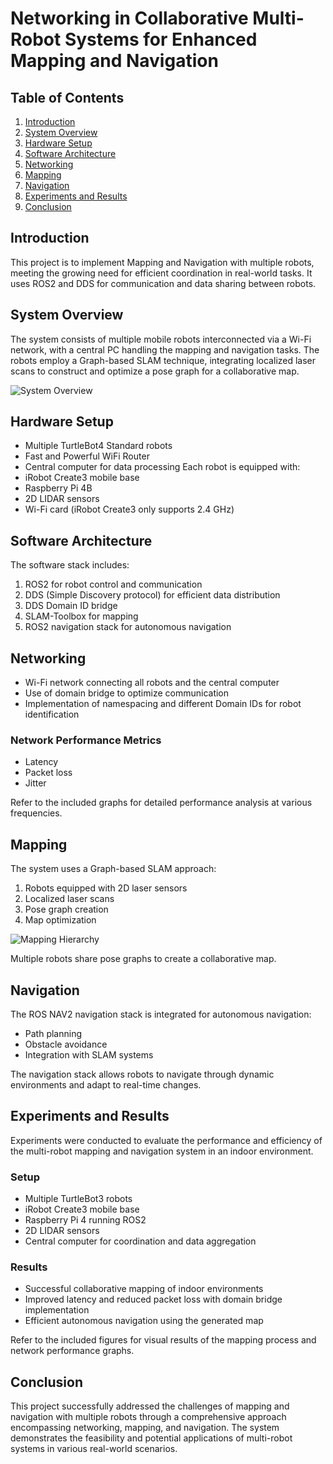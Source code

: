 # Networking in Collaborative Multi-Robot Systems for Enhanced Mapping and Navigation

## Table of Contents
1. [Introduction](#introduction)
2. [System Overview](#system-overview)
3. [Hardware Setup](#hardware-setup)
4. [Software Architecture](#software-architecture)
5. [Networking](#networking)
6. [Mapping](#mapping)
7. [Navigation](#navigation)
8. [Experiments and Results](#experiments-and-results)
9. [Conclusion](#conclusion)

## Introduction

This project is to implement Mapping and Navigation with multiple robots, meeting the growing need for efficient coordination in real-world tasks. It uses ROS2 and DDS for communication and data sharing between robots.

## System Overview

The system consists of multiple mobile robots interconnected via a Wi-Fi network, with a central PC handling the mapping and navigation tasks. The robots employ a Graph-based SLAM technique, integrating localized laser scans to construct and optimize a pose graph for a collaborative map.

![System Overview](path_to_system_overview_image.png)

## Hardware Setup

- Multiple TurtleBot4 Standard robots
- Fast and Powerful WiFi Router
- Central computer for data processing
Each robot is equipped with:
- iRobot Create3 mobile base
- Raspberry Pi 4B
- 2D LIDAR sensors
-  Wi-Fi card (iRobot Create3 only supports 2.4 GHz)

## Software Architecture

The software stack includes:
1. ROS2 for robot control and communication
2. DDS (Simple Discovery protocol) for efficient data distribution
3. DDS Domain ID bridge
4. SLAM-Toolbox for mapping
5. ROS2 navigation stack for autonomous navigation

## Networking

- Wi-Fi network connecting all robots and the central computer
- Use of domain bridge to optimize communication
- Implementation of namespacing and different Domain IDs for robot identification

### Network Performance Metrics
- Latency
- Packet loss
- Jitter

Refer to the included graphs for detailed performance analysis at various frequencies.

## Mapping

The system uses a Graph-based SLAM approach:
1. Robots equipped with 2D laser sensors
2. Localized laser scans
3. Pose graph creation
4. Map optimization

![Mapping Hierarchy](path_to_mapping_hierarchy_image.png)

Multiple robots share pose graphs to create a collaborative map.

## Navigation

The ROS NAV2 navigation stack is integrated for autonomous navigation:
- Path planning
- Obstacle avoidance
- Integration with SLAM systems

The navigation stack allows robots to navigate through dynamic environments and adapt to real-time changes.

## Experiments and Results

Experiments were conducted to evaluate the performance and efficiency of the multi-robot mapping and navigation system in an indoor environment.

### Setup
- Multiple TurtleBot3 robots
- iRobot Create3 mobile base
- Raspberry Pi 4 running ROS2
- 2D LIDAR sensors
- Central computer for coordination and data aggregation

### Results
- Successful collaborative mapping of indoor environments
- Improved latency and reduced packet loss with domain bridge implementation
- Efficient autonomous navigation using the generated map

Refer to the included figures for visual results of the mapping process and network performance graphs.

## Conclusion

This project successfully addressed the challenges of mapping and navigation with multiple robots through a comprehensive approach encompassing networking, mapping, and navigation. The system demonstrates the feasibility and potential applications of multi-robot systems in various real-world scenarios.

